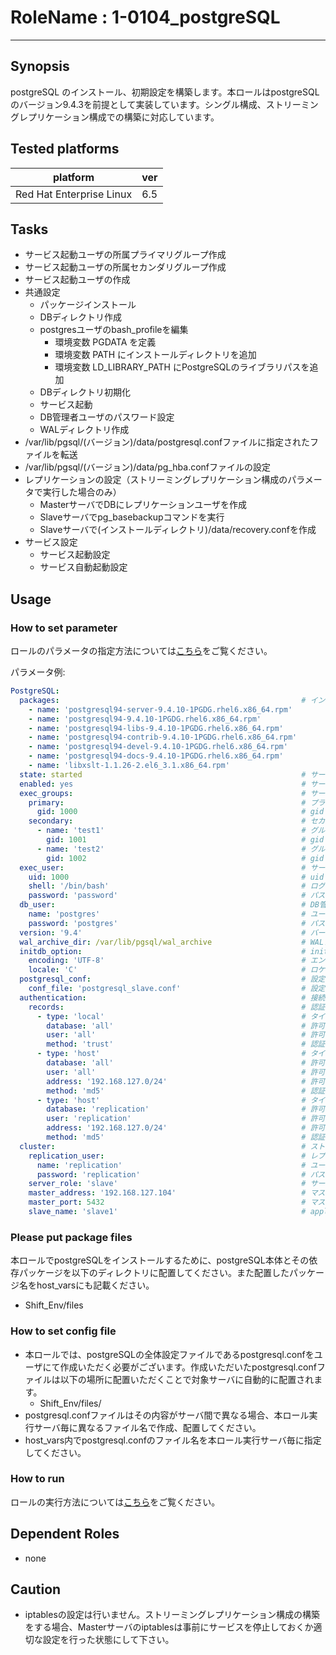 # RoleName : 1-0104_postgreSQL

---------------

## Synopsis
postgreSQL のインストール、初期設定を構築します。本ロールはpostgreSQLのバージョン9.4.3を前提として実装しています。シングル構成、ストリーミングレプリケーション構成での構築に対応しています。

## Tested platforms
| platform | ver |
| -------- | ----- |
| Red Hat Enterprise Linux | 6.5 |

## Tasks
- サービス起動ユーザの所属プライマリグループ作成
- サービス起動ユーザの所属セカンダリグループ作成
- サービス起動ユーザの作成
- 共通設定
    - パッケージインストール
    - DBディレクトリ作成
    - postgresユーザのbash_profileを編集
        - 環境変数 PGDATA を定義
        - 環境変数 PATH にインストールディレクトリを追加
        - 環境変数 LD_LIBRARY_PATH にPostgreSQLのライブラリパスを追加
    - DBディレクトリ初期化
    - サービス起動
    - DB管理者ユーザのパスワード設定
    - WALディレクトリ作成
- /var/lib/pgsql/(バージョン)/data/postgresql.confファイルに指定されたファイルを転送
- /var/lib/pgsql/(バージョン)/data/pg_hba.confファイルの設定
- レプリケーションの設定（ストリーミングレプリケーション構成のパラメータで実行した場合のみ）
    - MasterサーバでDBにレプリケーションユーザを作成
    - Slaveサーバでpg_basebackupコマンドを実行
    - Slaveサーバで(インストールディレクトリ)/data/recovery.confを作成
- サービス設定
    - サービス起動設定
    - サービス自動起動設定

## Usage
### How to set parameter
ロールのパラメータの指定方法については[こちら](https://github.com/SHIFT-ware/shift_ware/wiki/%E5%AE%9F%E8%A1%8C%E6%96%B9%E6%B3%95#%E3%83%91%E3%83%A9%E3%83%A1%E3%83%BC%E3%82%BF%E6%8C%87%E5%AE%9A%E3%83%95%E3%82%A1%E3%82%A4%E3%83%AB%E3%81%AE%E4%BD%9C%E6%88%90%E3%81%A8%E9%85%8D%E7%BD%AE)をご覧ください。

パラメータ例:
```yml
PostgreSQL:
  packages:                                                      # インストールパッケージ
    - name: 'postgresql94-server-9.4.10-1PGDG.rhel6.x86_64.rpm' 
    - name: 'postgresql94-9.4.10-1PGDG.rhel6.x86_64.rpm'
    - name: 'postgresql94-libs-9.4.10-1PGDG.rhel6.x86_64.rpm'
    - name: 'postgresql94-contrib-9.4.10-1PGDG.rhel6.x86_64.rpm'
    - name: 'postgresql94-devel-9.4.10-1PGDG.rhel6.x86_64.rpm'
    - name: 'postgresql94-docs-9.4.10-1PGDG.rhel6.x86_64.rpm'
    - name: 'libxslt-1.1.26-2.el6_3.1.x86_64.rpm'
  state: started                                                 # サービス起動状態
  enabled: yes                                                   # サービス自動起動設定
  exec_groups:                                                   # サービス起動ユーザ所属グループ
    primary:                                                     # プライマリグループ(postgres)
      gid: 1000                                                  # gid
    secondary:                                                   # セカンダリグループ
      - name: 'test1'                                            # グループ名
        gid: 1001                                                # gid
      - name: 'test2'                                            # グループ名
        gid: 1002                                                # gid
  exec_user:                                                     # サービス起動ユーザ(postgres)
    uid: 1000                                                    # uid
    shell: '/bin/bash'                                           # ログインシェル
    password: 'password'                                         # パスワード
  db_user:                                                       # DB管理者ユーザ
    name: 'postgres'                                             # ユーザ名
    password: 'postgres'                                         # パスワード
  version: '9.4'                                                 # バージョン
  wal_archive_dir: /var/lib/pgsql/wal_archive                    # WALアーカイブディレクトリ
  initdb_option:                                                 # initdbコマンドオプション
    encoding: 'UTF-8'                                            # エンコード
    locale: 'C'                                                  # ロケール
  postgresql_conf:                                               # 設定ファイルpostgresql.conf
    conf_file: 'postgresql_slave.conf'                           # 設定ファイル名
  authentication:                                                # 接続認証設定(pg_hba.conf)
    records:                                                     # 認証設定レコード
      - type: 'local'                                            # タイプ
        database: 'all'                                          # 許可データベース
        user: 'all'                                              # 許可ユーザ
        method: 'trust'                                          # 認証手法
      - type: 'host'                                             # タイプ
        database: 'all'                                          # 許可データベース
        user: 'all'                                              # 許可ユーザ
        address: '192.168.127.0/24'                              # 許可アドレス(typeがlocalの場合、不要)
        method: 'md5'                                            # 認証手法
      - type: 'host'                                             # タイプ
        database: 'replication'                                  # 許可データベース
        user: 'replication'                                      # 許可ユーザ
        address: '192.168.127.0/24'                              # 許可アドレス(typeがlocalの場合、不要)
        method: 'md5'                                            # 認証手法
  cluster:                                                       # ストリーミングレプリケーション設定
    replication_user:                                            # レプリケーション実行ユーザ
      name: 'replication'                                        # ユーザ名
      password: 'replication'                                    # パスワード
    server_role: 'slave'                                         # サーバの役割(master or slave)
    master_address: '192.168.127.104'                            # マスターサーバのアドレス
    master_port: 5432                                            # マスターサーバの接続ポート
    slave_name: 'slave1'                                         # application_name(server_roleがslaveのときにみ必須)
```

### Please put package files
本ロールでpostgreSQLをインストールするために、postgreSQL本体とその依存パッケージを以下のディレクトリに配置してください。また配置したパッケージ名をhost_varsにも記載ください。

* Shift_Env/files

### How to set config file
- 本ロールでは、postgreSQLの全体設定ファイルであるpostgresql.confをユーザにて作成いただく必要がございます。作成いただいたpostgresql.confファイルは以下の場所に配置いただくことで対象サーバに自動的に配置されます。
    - Shift_Env/files/
- postgresql.confファイルはその内容がサーバ間で異なる場合、本ロール実行サーバ毎に異なるファイル名で作成、配置してください。
- host_vars内でpostgresql.confのファイル名を本ロール実行サーバ毎に指定してください。

### How to run  
ロールの実行方法については[こちら](https://github.com/SHIFT-ware/shift_ware/wiki/%E5%AE%9F%E8%A1%8C%E6%96%B9%E6%B3%95#ansible-%E3%83%AD%E3%83%BC%E3%83%AB%E3%81%AE%E5%AE%9F%E8%A1%8C)をご覧ください。

## Dependent Roles
- none

## Caution
- iptablesの設定は行いません。ストリーミングレプリケーション構成の構築をする場合、Masterサーバのiptablesは事前にサービスを停止しておくか適切な設定を行った状態にして下さい。

